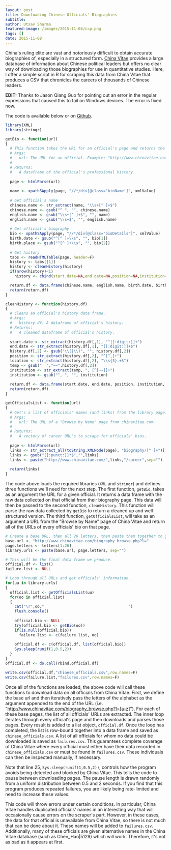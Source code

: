```yaml
---
layout: post
title: Downloading Chinese Officials' Biographies
subtitle: 
author: Utsav Sharma
featured-image: /images/2015-11-08/ccp.png
tags: []
date: 2015-11-08
---
```

China's ruling elite are vast and notoriously difficult to obtain accurate biographies of, especially in a structured form. [China Vitae](http://www.chinavitae.com) provides a large database of information about Chinese political leaders but offers no clear way of downloading those biographies for use in quantitative studies. Here, I offer a simple script in R for scraping this data from China Vitae that produces a CSV that chronicles the careers of thousands of Chinese leaders. 

<strong>EDIT:</strong> Thanks to Jason Qiang Guo for pointing out an error in the regular expressions that caused this to fail on Windows devices. The error is fixed now.

The code is available below or on [Github](https://github.com/benradford/ChinaVitae-Scraper/blob/master/chinese_officials.R).

```r
library(XML)
library(stringr)

getBio <- function(url)
{
  # This function takes the URL for an official's page and returns the appropriate table.
  # Args:
  #   url: The URL for an official. Example: "http://www.chinavitae.com/biography/Shen_Weichen/career"
  #
  # Returns:
  #   A dataframe of the official's professional history.
  
  page <- htmlParse(url)
  
  name <- xpathSApply(page, "//*/div[@class='bioName']", xmlValue)
  
  # Get official's name
  chinese.name <- str_extract(name, "\\s+[^ ]+$")
  chinese.name <- gsub("^ ", "", chinese.name)
  english.name <- gsub("\\s+[^ ]+$", "", name)
  english.name <- gsub("\\s+$", "", english.name)
  
  # Get official's biography
  bio <- xpathSApply(page, "//*/div[@class='bioDetails']", xmlValue)
  birth.date <- gsub("^[^ ]+\\s", "", bio[1])
  birth.place <- gsub("^[^ ]+\\s", "", bio[2])
  
  # Get history
  tabs <- readHTMLTable(page, header=F)
  history <- tabs[[1]]
  history <- cleanHistory(history)
  if(nrow(history)<1)
    history <- cbind(start.date=NA,end.date=NA,position=NA,institution=NA,location=NA)

  return.df <- data.frame(chinese.name, english.name, birth.date, birth.place, history)
  return(return.df)
}

cleanHistory <- function(history.df)
{
  # Cleans an official's history data frame.
  # Args:
  #   history.df: A dataframe of official's history.
  # Returns:
  #   A cleaned dataframe of official's history.
  
  start.date <- str_extract(history.df[,1], "^[[:digit:]]+")
  end.date <- str_extract(history.df[,1], "[[:digit:]]+$")
  history.df[,2] <- gsub("\\(|\\)", "", history.df[,2])
  position <- str_extract(history.df[,2], "^[^,]+")
  location <- str_extract(history.df[,2], "\\s{3}.+$")
  temp <- gsub("  ","~~",history.df[,2])
  institution <- str_extract(temp, ", [^[~~]]+")
  institution <- gsub("^, ", "", institution)
  
  return.df <- data.frame(start.date, end.date, position, institution, location)
  return(return.df)
}

getOfficialsList <- function(url)
{
  # Get's a list of officials' names (and links) from the library page.
  # Args:
  #   url: The URL of a "Browse by Name" page from chinavitae.com.
  #
  # Returns:
  #   A vectory of career URL's to scrape for officials' bios.
  
  page <- htmlParse(url)
  links <- str_extract_all(toString.XMLNode(page), "biography/[^ ]+")[[1]]
  links <- gsub("[[:punct:]]*$","",links)
  links <- paste("http://www.chinavitae.com/",links,"/career",sep="")
  
  return(links)
}
```

The code above loads the required libraries (`XML` and `stringr`) and defines three functions we'll need for the next step. The first function, `getBio`, takes as an argument the URL for a given official. It returns a data frame with the raw data collected on that official from their biography page. This data will then be passed to the second function, `cleanHistory`. This function will parse the raw data collected by `getBio` to return a cleaned up and well-structured version. The third function, `getOfficialsList`, will take as an argument a URL from the "Browse by Name" page of China Vitae and return all of the URLs of every officials' bio on that page.

```r
# Create a base URL, then all 26 letters, then paste them together to get all 26 library pages.
base.url <- "http://www.chinavitae.com/biography_browse.php?l="
page.letters <- letters[1:26]
library.urls <- paste(base.url, page.letters, sep="")

# This will be the final data frame we produce.
official.df <- list()
failure.list <- NULL

# Loop through all URLs and get officials' information.
for(uu in library.urls)
{
  official.list <- getOfficialsList(uu)
  for(oo in official.list)
  {
    cat("\r",oo,"                                     ")
    flush.console()
    
    official.bio <- NULL
    try(official.bio <- getBio(oo))
    if(is.null(official.bio))
      failure.list <- c(failure.list, oo)
    
    official.df <- c(official.df, list(official.bio))
    Sys.sleep(runif(1,0.5,2))
  }
}
official.df <- do.call(rbind,official.df)

write.csv(official.df,"chinese_officials.csv",row.names=F)
write.csv(failure.list,"failures.csv",row.names=F)
```

Once all of the functions are loaded, the above code will call these functions to download data on all officials from China Vitae. First, we define the base url and then iteratively pass the letters of the alphabet as the argument appended to the end of the URL (i.e. "http://www.chinavitae.com/biography_browse.php?l=[a-z]"). For each of these base pages, the list of all officials' URLs are extracted. The inner loop iterates through every official's page and then downloads and parses those pages. Every result is added to a list object, `official.df`. Once the loop has completed, the list is row-bound together into a data frame and saved as `chinese_officials.csv`. A list of all officials for whom no data could be downloaded is saved as `failures.csv`. This guarantees complete coverage of China Vitae where every official must either have their data recorded in `chinese_officials.csv` or must be found in `failures.csv`. These individuals can then be inspected manually, if necessary.

Note that line 25, `Sys.sleep(runif(1,0.5,2))`, controls how the program avoids being detected and blocked by China Vitae. This tells the code to pause between downloading pages. The pause length is drawn randomly from a uniform distribution between 0.5 and 2 seconds. If you find that this program produces repeated failures, you are likely being rate-limited and need to increase these values.

This code will throw errors under certain conditions. In particular, China Vitae handles duplicated officials' names in an interesting way that will occasionally cause errors on the scraper's part. However, in these cases, the data for that official is unavailable from China Vitae, so there is not much that can be done about it. These names will be added to `failures.csv`. Additionally, many of these officials are given alternative names in the China Vitae database (such as Chen_Hao\|5129) which will work. Therefore, it's not as bad as it appears at first.